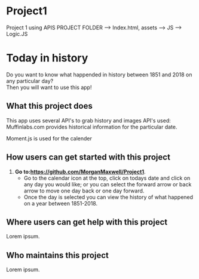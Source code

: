 # Project1
Project 1 using APIS
PROJECT FOLDER --> Index.html, assets --> JS --> Logic.JS
# Today in history #
Do you want to know what happended in history between 1851 and 2018 on any particular day?  
Then you will want to use this app!

## What this project does ## 
This app uses several API's to grab history and images 
API's used:
Muffinlabs.com provides historical information for the particular date.

Moment.js is used for the calender  


## How users can get started with this project ## 

1. **Go to:https://github.com/MorganMaxwell/Project1**.
    - Go to the calendar icon at the top, click on todays date and click on any day you would like; or you
      can select the forward arrow or back arrow to move one day back or one day forward.  
    - Once the day is selected you can view the history of what happened on a year between 1851-2018. 

## Where users can get help with this project ##

Lorem ipsum.

## Who maintains this project ## 

Lorem ipsum.
